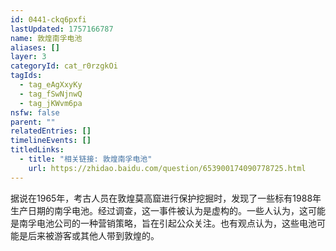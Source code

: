 ```yaml
---
id: 0441-ckq6pxfi
lastUpdated: 1757166787
name: 敦煌南孚电池
aliases: []
layer: 3
categoryId: cat_r0rzgkOi
tagIds:
  - tag_eAgXxyKy
  - tag_fSwNjnwQ
  - tag_jKWvm6pa
nsfw: false
parent: ""
relatedEntries: []
timelineEvents: []
titledLinks:
  - title: "相关链接: 敦煌南孚电池"
    url: https://zhidao.baidu.com/question/653900174090778725.html
---
```


据说在1965年，考古人员在敦煌莫高窟进行保护挖掘时，发现了一些标有1988年生产日期的南孚电池。经过调查，这一事件被认为是虚构的。一些人认为，这可能是南孚电池公司的一种营销策略，旨在引起公众关注。也有观点认为，这些电池可能是后来被游客或其他人带到敦煌的。